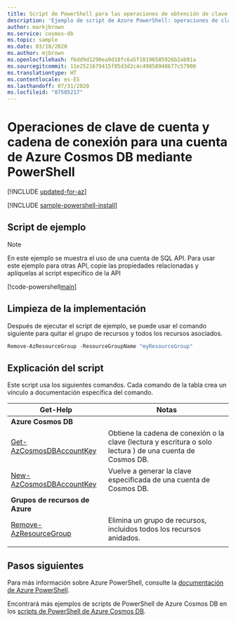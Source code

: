 ```yaml
---
title: Script de PowerShell para las operaciones de obtención de clave y cadena de conexión para una cuenta de Azure Cosmos DB
description: 'Ejemplo de script de Azure PowerShell: operaciones de clave de cuenta y cadena de conexión para una cuenta de Azure Cosmos DB'
author: markjbrown
ms.service: cosmos-db
ms.topic: sample
ms.date: 03/18/2020
ms.author: mjbrown
ms.openlocfilehash: f6dd9d1290ea9d18fc6a5f18196585926b2ab91a
ms.sourcegitcommit: 11e2521679415f05d3d2c4c49858940677c57900
ms.translationtype: HT
ms.contentlocale: es-ES
ms.lasthandoff: 07/31/2020
ms.locfileid: "87505217"
---
```

# <a name="connection-string-and-account-key-operations-for-an-azure-cosmos-db-account-using-powershell"></a>Operaciones de clave de cuenta y cadena de conexión para una cuenta de Azure Cosmos DB mediante PowerShell

[!INCLUDE [updated-for-az](../../../../../includes/updated-for-az.md)]

[!INCLUDE [sample-powershell-install](../../../../../includes/sample-powershell-install-no-ssh.md)]

## <a name="sample-script"></a>Script de ejemplo

> [!NOTE]
> En este ejemplo se muestra el uso de una cuenta de SQL API. Para usar este ejemplo para otras API, copie las propiedades relacionadas y aplíquelas al script específico de la API

[!code-powershell[main](../../../../../powershell_scripts/cosmosdb/common/ps-account-keys-connection-strings.ps1 "Connection strings and account keys for Azure Cosmos account")]

## <a name="clean-up-deployment"></a>Limpieza de la implementación

Después de ejecutar el script de ejemplo, se puede usar el comando siguiente para quitar el grupo de recursos y todos los recursos asociados.

```powershell
Remove-AzResourceGroup -ResourceGroupName "myResourceGroup"
```

## <a name="script-explanation"></a>Explicación del script

Este script usa los siguientes comandos. Cada comando de la tabla crea un vínculo a documentación específica del comando.

| Get-Help | Notas |
|---|---|
|**Azure Cosmos DB**| |
| [Get-AzCosmosDBAccountKey](https://docs.microsoft.com/powershell/module/az.cosmosdb/get-azcosmosdbaccountkey) | Obtiene la cadena de conexión o la clave (lectura y escritura o solo lectura ) de una cuenta de Cosmos DB. |
| [New-AzCosmosDBAccountKey](https://docs.microsoft.com/powershell/module/az.cosmosdb/new-azcosmosdbaccountkey) | Vuelve a generar la clave especificada de una cuenta de Cosmos DB. |
|**Grupos de recursos de Azure**| |
| [Remove-AzResourceGroup](https://docs.microsoft.com/powershell/module/az.resources/remove-azresourcegroup) | Elimina un grupo de recursos, incluidos todos los recursos anidados. |
|||

## <a name="next-steps"></a>Pasos siguientes

Para más información sobre Azure PowerShell, consulte la [documentación de Azure PowerShell](https://docs.microsoft.com/powershell/).

Encontrará más ejemplos de scripts de PowerShell de Azure Cosmos DB en los [scripts de PowerShell de Azure Cosmos DB](../../../powershell-samples.md).
